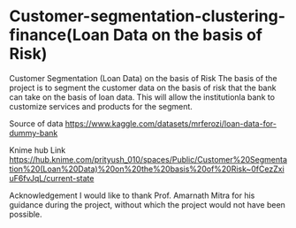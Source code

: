 # Customer-segmentation-clustering-finance(Loan Data on the basis of Risk)
Customer Segmentation (Loan Data) on the basis of Risk
The basis of the project is to segment the customer data on the basis of risk that the bank can take on the basis of loan data. This will allow the institutionla bank to customize services and products for the segment.

Source of data
https://www.kaggle.com/datasets/mrferozi/loan-data-for-dummy-bank

Knime hub Link
https://hub.knime.com/prityush_010/spaces/Public/Customer%20Segmentation%20(Loan%20Data)%20on%20the%20basis%20of%20Risk~0fCezZxiuF6fvJqL/current-state

Acknowledgement
I would like to thank Prof. Amarnath Mitra for his guidance during the project, without which the project would not have been possible.
